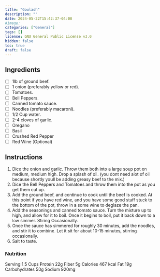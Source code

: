 ```yaml
---
title: "Goulash"
description: "" 
date: 2024-05-22T15:42:37-04:00
#image: 
categories: ["General"]
tags: []
license: GNU General Public License v3.0 
hidden: false
toc: true
draft: false
---
```


## Ingredients

- [ ] 1lb of ground beef.
- [ ] 1 onion (preferably yellow or red).
- [ ] Tomatoes.
- [ ] Bell Peppers.
- [ ] Canned tomato sauce.
- [ ] Noodles (preferably macaroni).
- [ ] 1/2 Cup water.
- [ ] 2-4 cloves of garlic.
- [ ] Oregano
- [ ] Basil
- [ ] Crushed Red Pepper
- [ ] Red Wine (Optional)

## Instructions

1. Dice the onion and garlic. Throw them both into a large soup pot on medium, medium high. Drop a splash of oil. (you dont need alot of oil because shortly youll be adding greasy beef to the mix.)
2. Dice the Bell Peppers and Tomatoes and throw them into the pot as you get them cut up. 
3. Add the ground beef, and continue to cook until the beef is cooked. At this point if you have red wine, and you have some good stuff stuck to the bottom of the pot, throw in a some wine to deglaze the pan.
4. Add the seasonings and canned tomato sauce. Turn the mixture up to high, and allow for it to boil. Once it begins to boil, put it back down to a low simmer. Stiring Occasionally.
5. Once the sauce has simmered for roughly 30 minutes, add the noodles, and stir it to combine. Let it sit for about 10-15 minutes, stirring occasionally.
6. Salt to taste.

### Nutrition

Serving 1.5 Cups
Protein 22g
Fiber 5g
Calories 467 kcal
Fat 19g
Carbohydrates 50g
Sodium 920mg